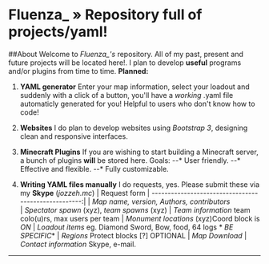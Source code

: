 Fluenza_ » Repository full of projects/yaml!
===========
##About
Welcome to *Fluenza_'s* repository. All of my past, present and future projects will be located here!. I plan to develop **useful** programs and/or plugins from time to time. **Planned:**

1. **YAML generator** Enter your map information, select your loadout and suddenly with a click of a button, you'll have a *working* .yaml file automaticly generated for you! Helpful to users who don't know how to code!

2. **Websites** I do plan to develop websites using *Bootstrap 3*, designing clean and responsive interfaces. 

3. **Minecraft Plugins** If you are wishing to start building a Minecraft server, a bunch of plugins **will** be stored here. Goals:
--* User friendly.
--* Effective and flexible.
--* Fully customizable.

4. **Writing YAML files manually** I do requests, yes. Please submit these via my **Skype** (*jozzeh.mc*)
| Request form
| ----------------------------------------------------:|
| *Map name, version, Authors, contributors*    
| *Spectator spawn* (xyz), *team spawns* (xyz)
| *Team information* team colo(u)rs, max users per team
| *Monument locations* (xyz)Coord block is *_ON_*
| *Loadout items* eg. Diamond Sword, Bow, food, 64 logs * _BE SPECIFIC_*
| *Regions* Protect blocks [?] OPTIONAL
| *Map Download*
| *Contact information* Skype, e-mail.
---

